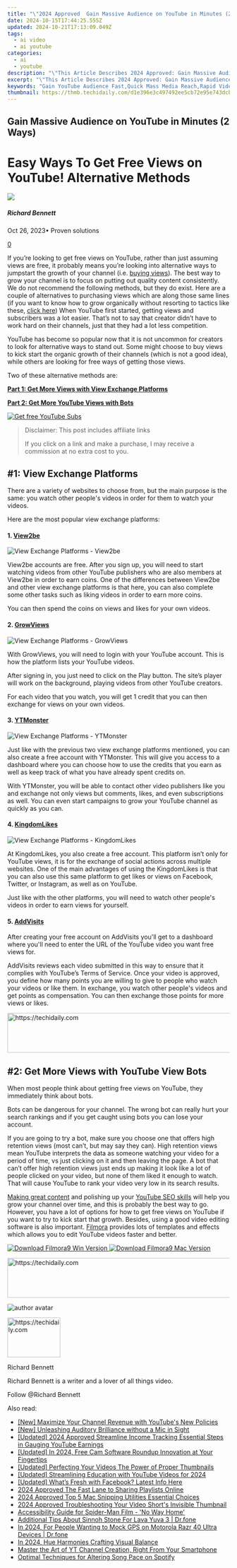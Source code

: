 ```yaml
---
title: "\"2024 Approved  Gain Massive Audience on YouTube in Minutes (2 Ways)\""
date: 2024-10-15T17:44:25.555Z
updated: 2024-10-21T17:13:09.049Z
tags:
  - ai video
  - ai youtube
categories:
  - ai
  - youtube
description: "\"This Article Describes 2024 Approved: Gain Massive Audience on YouTube in Minutes (2 Ways)\""
excerpt: "\"This Article Describes 2024 Approved: Gain Massive Audience on YouTube in Minutes (2 Ways)\""
keywords: "Gain YouTube Audience Fast,Quick Mass Media Reach,Rapid Video Viewers Increase,Immediate Content Popularity,Hasten Content Visibility,Accelerate Subscriber Count,Boost Video Engagement Swiftly"
thumbnail: https://thmb.techidaily.com/d1e396e3c497492ee5cb72e95e743dcb132cd92c3b826346b76ee873a38b74bb.jpg
---
```


## Gain Massive Audience on YouTube in Minutes (2 Ways)

# Easy Ways To Get Free Views on YouTube! Alternative Methods

![](https://images.wondershare.com/filmora/article-images/richard-bennett.jpg)

##### Richard Bennett

 Oct 26, 2023• Proven solutions

[0](#commentsBoxSeoTemplate)

If you’re looking to get free views on YouTube, rather than just assuming views are free, it probably means you’re looking into alternative ways to jumpstart the growth of your channel (i.e. [buying views](https://www.filmora.io/community-blog/everything-you-need-to-know--how-to-buy-youtube-views-292.html)). The best way to grow your channel is to focus on putting out quality content consistently. We do not recommend the following methods, but they do exist. Here are a couple of alternatives to purchasing views which are along those same lines (if you want to know how to grow organically without resorting to tactics like these, [click here](https://www.filmora.io/community-blog/14-tactics-that-actually-work%21-how-to-gain-more-subscribers-300.html)) When YouTube first started, getting views and subscribers was a lot easier. That’s not to say that creator didn’t have to work hard on their channels, just that they had a lot less competition.

YouTube has become so popular now that it is not uncommon for creators to look for alternative ways to stand out. Some might choose to buy views to kick start the organic growth of their channels (which is not a good idea), while others are looking for free ways of getting those views.

Two of these alternative methods are:

[**Part 1: Get More Views with View Exchange Platforms**](#exchange)

[**Part 2: Get More YouTube Views with Bots**](#bots)

[![Get free YouTube Subs](https://images.wondershare.com/filmora/article-images/get-free-youtube-subs-banner.jpg)](https://tools.techidaily.com/wondershare/filmora/download/)

>  Disclaimer: This post includes affiliate links
>
>  If you click on a link and make a purchase, I may receive a commission at no extra cost to you.
>

## #1: View Exchange Platforms

There are a variety of websites to choose from, but the main purpose is the same: you watch other people's videos in order for them to watch your videos.

Here are the most popular view exchange platforms:

#### 1. [View2be](https://www.view2.be/)

![View Exchange Platforms - View2be](https://images.wondershare.com/filmora/article-images/view2be-free-youtube-views.jpg)

View2be accounts are free. After you sign up, you will need to start watching videos from other YouTube publishers who are also members at View2be in order to earn coins. One of the differences between View2be and other view exchange platforms is that here, you can also complete some other tasks such as liking videos in order to earn more coins.

You can then spend the coins on views and likes for your own videos.

#### 2. [GrowViews](http://www.growviews.com/)

![View Exchange Platforms - GrowViews](https://images.wondershare.com/filmora/article-images/grow-views-youtube-views-exchange.jpg)

With GrowViews, you will need to login with your YouTube account. This is how the platform lists your YouTube videos.

After signing in, you just need to click on the Play button. The site’s player will work on the background, playing videos from other YouTube creators.

For each video that you watch, you will get 1 credit that you can then exchange for views on your own videos.

#### 3. [YTMonster](https://www.ytmonster.net)

![View Exchange Platforms - YTMonster](https://images.wondershare.com/filmora/article-images/YTMonster-youtube-views-exchange-platform.jpg)

Just like with the previous two view exchange platforms mentioned, you can also create a free account with YTMonster. This will give you access to a dashboard where you can choose how to use the credits that you earn as well as keep track of what you have already spent credits on.

With YTMonster, you will be able to contact other video publishers like you and exchange not only views but comments, likes, and even subscriptions as well. You can even start campaigns to grow your YouTube channel as quickly as you can.

#### 4. [KingdomLikes](https://kingdomlikes.com)

![View Exchange Platforms - KingdomLikes](https://images.wondershare.com/filmora/article-images/KingdomLikes-youtube-views-exchange-platform.jpg)

At KingdomLikes, you also create a free account. This platform isn’t only for YouTube views, it is for the exchange of social actions across multiple websites. One of the main advantages of using the KingdomLikes is that you can also use this same platform to get likes or views on Facebook, Twitter, or Instagram, as well as on YouTube.

Just like with the other platforms, you will need to watch other people's videos in order to earn views for yourself.

#### 5. [AddVisits](https://www.addvisits.com/free-youtube-views-likes-subscribers.php)

After creating your free account on AddVisits you'll get to a dashboard where you'll need to enter the URL of the YouTube video you want free views for.

AddVisits reviews each video submitted in this way to ensure that it complies with YouTube’s Terms of Service. Once your video is approved, you define how many points you are willing to give to people who watch your videos or like them. In exchange, you watch other people's videos and get points as compensation. You can then exchange those points for more views or likes.

<!-- affiliate ads begin -->
<a href="https://unicoeye.pxf.io/c/5597632/2134221/18498" target="_top" id="2134221">
  <img src="//a.impactradius-go.com/display-ad/18498-2134221" border="0" alt="https://techidaily.com" width="728" height="90"/>
</a>
<img height="0" width="0" src="https://unicoeye.pxf.io/i/5597632/2134221/18498" style="position:absolute;visibility:hidden;" border="0" />
<!-- affiliate ads end -->

## #2: Get More Views with YouTube View Bots

When most people think about getting free views on YouTube, they immediately think about bots.

Bots can be dangerous for your channel. The wrong bot can really hurt your search rankings and if you get caught using bots you can lose your account.

If you are going to try a bot, make sure you choose one that offers high retention views (most can’t, but may say they can). High retention views mean YouTube interprets the data as someone watching your video for a period of time, vs just clicking on it and then leaving the page. A bot that can’t offer high retention views just ends up making it look like a lot of people clicked on your video, but none of them liked it enough to watch. That will cause YouTube to rank your video very low in its search results.

[Making great content](https://www.filmora.io/community-blog/how-to-make-better-youtube-videos--278.html) and polishing up your [YouTube SEO skills](https://www.filmora.io/community-blog/4-steps-to-rank-higher-in-youtube%E2%80%99s-search-results-277.html) will help you grow your channel over time, and this is probably the best way to go. However, you have a lot of options for how to get free views on YouTube if you want to try to kick start that growth. Besides, using a good video editing software is also important. [Filmora](https://tools.techidaily.com/wondershare/filmora/download/) provides lots of templates and effects which allows you to edit YouTube videos faster and better.

[![Download Filmora9 Win Version](https://images.wondershare.com/filmora/guide/download-btn-win.jpg) ](https://tools.techidaily.com/wondershare/filmora/download/) [![Download Filmora9 Mac Version](https://images.wondershare.com/filmora/guide/download-btn-mac.jpg) ](https://tools.techidaily.com/wondershare/filmora/download/)

<!-- affiliate ads begin -->
<a href="https://homestyler.sjv.io/c/5597632/1943647/22993" target="_top" id="1943647">
  <img src="//a.impactradius-go.com/display-ad/22993-1943647" border="0" alt="https://techidaily.com" width="728" height="90"/>
</a>
<img height="0" width="0" src="https://homestyler.sjv.io/i/5597632/1943647/22993" style="position:absolute;visibility:hidden;" border="0" />
<!-- affiliate ads end -->

![author avatar](https://images.wondershare.com/filmora/article-images/richard-bennett.jpg)

<!-- affiliate ads begin -->
<a href="https://aligracehair.sjv.io/c/5597632/2135407/19272" target="_top" id="2135407">
  <img src="//a.impactradius-go.com/display-ad/19272-2135407" border="0" alt="https://techidaily.com" width="120" height="90"/>
</a>
<img height="0" width="0" src="https://aligracehair.sjv.io/i/5597632/2135407/19272" style="position:absolute;visibility:hidden;" border="0" />
<!-- affiliate ads end -->

Richard Bennett

Richard Bennett is a writer and a lover of all things video.

Follow @Richard Bennett

<ins class="adsbygoogle"
     style="display:block"
     data-ad-format="autorelaxed"
     data-ad-client="ca-pub-7571918770474297"
     data-ad-slot="1223367746"></ins>

<ins class="adsbygoogle"
     style="display:block"
     data-ad-client="ca-pub-7571918770474297"
     data-ad-slot="8358498916"
     data-ad-format="auto"
     data-full-width-responsive="true"></ins>

<span class="atpl-alsoreadstyle">Also read:</span>
<div><ul>
<li><a href="https://youtube-lab.techidaily.com/aximize-your-channel-revenue-with-youtubes-new-policies/"><u>[New] Maximize Your Channel Revenue with YouTube's New Policies</u></a></li>
<li><a href="https://youtube-lab.techidaily.com/nleashing-auditory-brilliance-without-a-mic-in-sight/"><u>[New] Unleashing Auditory Brilliance without a Mic in Sight</u></a></li>
<li><a href="https://youtube-lab.techidaily.com/ed-2024-approved-streamline-income-tracking-essential-steps-in-gauging-youtube-earnings/"><u>[Updated] 2024 Approved Streamline Income Tracking Essential Steps in Gauging YouTube Earnings</u></a></li>
<li><a href="https://visual-screen-recording.techidaily.com/updated-in-2024-free-cam-software-roundup-innovation-at-your-fingertips/"><u>[Updated] In 2024, Free Cam Software Roundup Innovation at Your Fingertips</u></a></li>
<li><a href="https://youtube-lab.techidaily.com/ed-perfecting-your-videos-the-power-of-proper-thumbnails/"><u>[Updated] Perfecting Your Videos The Power of Proper Thumbnails</u></a></li>
<li><a href="https://youtube-lab.techidaily.com/ed-streamlining-education-with-youtube-videos-for-2024/"><u>[Updated] Streamlining Education with YouTube Videos for 2024</u></a></li>
<li><a href="https://facebook-video-content.techidaily.com/updated-whats-fresh-with-facebook-latest-info-here/"><u>[Updated] What’s Fresh with Facebook? Latest Info Here</u></a></li>
<li><a href="https://youtube-lab.techidaily.com/approved-the-fast-lane-to-sharing-playlists-online/"><u>2024 Approved The Fast Lane to Sharing Playlists Online</u></a></li>
<li><a href="https://desktop-recording.techidaily.com/2024-approved-top-5-mac-snipping-utilities-essential-choices/"><u>2024 Approved Top 5 Mac Snipping Utilities Essential Choices</u></a></li>
<li><a href="https://youtube-help.techidaily.com/2024-approved-troubleshooting-your-video-shorts-invisible-thumbnail/"><u>2024 Approved Troubleshooting Your Video Short's Invisible Thumbnail</u></a></li>
<li><a href="https://tech-recovery.techidaily.com/accessibility-guide-for-spider-man-film-no-way-home/"><u>Accessibility Guide for Spider-Man Film - 'No Way Home'</u></a></li>
<li><a href="https://android-pokemon-go.techidaily.com/additional-tips-about-sinnoh-stone-for-lava-yuva-3-drfone-by-drfone-virtual-android/"><u>Additional Tips About Sinnoh Stone For Lava Yuva 3 | Dr.fone</u></a></li>
<li><a href="https://android-location.techidaily.com/in-2024-for-people-wanting-to-mock-gps-on-motorola-razr-40-ultra-devices-drfone-by-drfone-virtual/"><u>In 2024, For People Wanting to Mock GPS on Motorola Razr 40 Ultra Devices | Dr.fone</u></a></li>
<li><a href="https://some-techniques.techidaily.com/in-2024-hue-harmonies-crafting-visual-balance/"><u>In 2024, Hue Harmonies Crafting Visual Balance</u></a></li>
<li><a href="https://youtube-lab.techidaily.com/r-the-art-of-yt-channel-creation-right-from-your-smartphone/"><u>Master the Art of YT Channel Creation, Right From Your Smartphone</u></a></li>
<li><a href="https://extra-information.techidaily.com/optimal-techniques-for-altering-song-pace-on-spotify/"><u>Optimal Techniques for Altering Song Pace on Spotify</u></a></li>
</ul></div>


